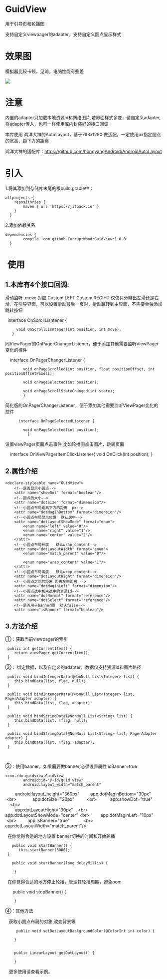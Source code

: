 # GuidView

用于引导页和轮播图

支持自定义viewpager的adapter，支持自定义圆点显示样式

# 效果图

模拟器比较卡顿，见谅，电脑性能有些差

<img src="https://github.com/CorruptWood/GuidView/blob/master/guidView.gif"/>

# 注意

内置的adapter只加载本地资源id和网络图片,若界面样式多变，请自定义adapter,将adapter传入，也可一样使用库内封装好的接口回调

本库使用 鸿洋大神的AutoLayout，基于768x1280 做适配，一定使用px指定圆点的宽高、距下方的距离

鸿洋大神的适配库：https://github.com/hongyangAndroid/AndroidAutoLayout



# 引入

1.将其添加到存储库末尾的根build.gradle中：

	allprojects {
		repositories {
        	maven { url 'https://jitpack.io' }
		}
	  }
  
2.添加依赖关系

    dependencies {
	        compile 'com.github.CorruptWood:GuidView:1.0.0'
	  }

#  使用

## 1.本库有4个接口回调:

滑动监听  move 对应 Custom.LEFT Custom.REGIHT
仅仅只分辨出左滑还是右滑，在引导界面，可以设置滑动最后一页时，滑动跳转到主界面，不需要单独添加跳转按钮



   
 	interface OnScrollLisntener {
	
         void OnScrollLisntener(int position, int move);
       }
    
同ViewPager的OnPagerChangerListener，便于添加其他需要监听ViewPager变化的控件



    
         interface OnPagerChangerListener {
	 
          	void onPageScrolled(int position, float positionOffset, int positionOffsetPixels);

          	void onPageSelected(int position);

         	void onPageScrollStateChanged(int state);
        	}

简化版的OnPagerChangerListener，便于添加其他需要监听ViewPager变化的控件

    
          interface OnPageSelectedListener {
	  
         	void onPageSelected(int position);
      		  }

设置viewPager页面点击事件 比如轮播图点击图片，跳转页面

    
          interface OnViewPagerItemClickListener{
          	void OnClick(int position);
      		  }
		
## 2.属性介绍
 
 	<declare-styleable name="GuidView">
        <!--是否显示小圆点-->
        <attr name="showDot" format="boolean"/>
        <!--圆点的大小-->
        <attr name="dotSize" format="dimension"/>
        <!--小圆点布局距离下方的距离  px-->
        <attr name="dotMaginBottom" format="dimension"/>
        <!--小圆点布局显示位置  默认居中-->
        <attr name="dotLayoutShowMode" format="enum">
            <enum name="left" value="0"/>
            <enum name="right" value="1"/>
            <enum name="center" value="2"/>
        </attr>
        <!--小圆点布局长度   默认wrap_content-->
        <attr name="dotLayoutWidth" format="enum">
            <enum name="match_parent" value="0"/>

            <enum name="wrap_content" value="1"/>
        </attr>
        <!--小圆点布局高度   默认wrap_content-->
        <attr name="dotLayoutHight" format="dimension"/>
        <!--小圆点之间的距离 距离左侧距离 -->
        <attr name="dotMaginLeft" format="dimension"/>
        <!--小圆点选中和未选中的资源Id-->
        <attr name="dotNormal" format="reference"/>
        <attr name="dotSelect" format="reference"/>
        <!--是否用于banner图  默认false-->
        <attr name="isBanner" format="boolean"/>
	
	
## 3.方法介绍

 ①：获取当前viewpager的索引
 
     public int getCurrentItem() {
        return viewPager.getCurrentItem();
     }
     
 ②： 绑定数据，以及自定义的adapter，数据仅支持资源id和图片路径
 	
     public void bindIntengerData(@NonNull List<Integer> list) {
        this.bindData(list, flag, null);
     }

     public void bindIntengerData(@NonNull List<Integer> list, PagerAdapter adapter) {
        this.bindData(list, flag, adapter);
     }

     public void bindStringData(@NonNull List<String> list) {
        this.bindData(list, !flag, null);
     }

     public void bindStringData(@NonNull List<String> list, PagerAdapter adapter) {
        this.bindData(list, !flag, adapter);
     }
    
    
 ③：使用banner，如果需要做banner,必须设置属性 isBanner=true
 
 	<com.zdm.guidview.GuidView
        	android:id="@+id/guid_view"
        	android:layout_width="match_parent"
        	android:layout_height="360px"   
       		app:dotMaginBottom="30px"  \<br>     
        	app:dotSize="20px"          \<br>   
        	app:showDot="true"           \<br>   
       	 	app:dotLayoutHight="30px"    \<br>   
        	app:dotLayoutShowMode="center" \<br> 
        	app:dotMaginLeft="10px"        \<br> 
        	app:isBanner="true"             \<br>
        	app:dotLayoutWidth="match_parent"/>
		
	
   在你觉得合适的地方设置 banner切换的时间和开始轮播
   
   
       public void startBanner() {
          this.startBanner(3000);
   	 }

       public void startBanner(long delayMillis) {
       
        }

   在你觉得合适的地方停止轮播，管理其轮播周期，避免oom
   
       public void stopBanner() {
      
    	}
	
	
 ④：其他方法
 	
    获取小圆点布局的对象,改变背景等


         public void setDotLayoutBackgroundColor(@ColorInt int color) {
   
        }

    
        public LinearLayout getDotLayout() {
          
        }
	
    更多使用请查看示例。
    
    
	
